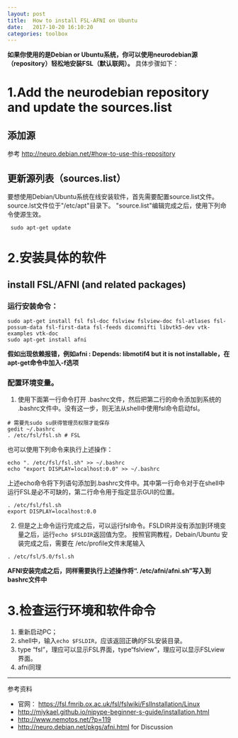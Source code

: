 ```yaml
---
layout: post
title:  How to install FSL-AFNI on Ubuntu
date:   2017-10-20 16:10:20
categories: toolbox
---
```


**如果你使用的是Debian or Ubuntu系统，你可以使用neurodebian源（repository）轻松地安装FSL（默认联网）。**
具体步骤如下：
# 1.Add the neurodebian repository and update the sources.list
## 添加源
参考  http://neuro.debian.net/#how-to-use-this-repository

## 更新源列表（sources.list）
要想使用Debian/Ubuntu系统在线安装软件，首先需要配置source.list文件。source.lst文件位于"/etc/apt"目录下。
"source.list"编辑完成之后，使用下列命令使源生效。
```
 sudo apt-get update
```
# 2.安装具体的软件
## install FSL/AFNI (and related packages)
###  运行安装命令：
```
sudo apt-get install fsl fsl-doc fslview fslview-doc fsl-atlases fsl-possum-data fsl-first-data fsl-feeds dicomnifti libvtk5-dev vtk-examples vtk-doc
sudo apt-get install afni
```
**假如出现依赖报错，例如afni : Depends: libmotif4 but it is not installable，在apt-get命令中加入-f选项**
### 配置环境变量。
1. 使用下面第一行命令打开 .bashrc文件，然后把第二行的命令添加到系统的 .bashrc文件中。没有这一步，则无法从shell中使用fsl命令启动fsl。
```
# 需要先sudo su获得管理员权限才能保存
gedit ~/.bashrc
. /etc/fsl/fsl.sh # FSL
```
也可以使用下列命令来执行上述操作：
```
echo ". /etc/fsl/fsl.sh" >> ~/.bashrc
echo "export DISPLAY=localhost:0.0" >> ~/.bashrc
```
上述echo命令将下列语句添加到.bashrc文件中。其中第一行命令对于在shell中运行FSL是必不可缺的，第二行命令用于指定显示GUI的位置。
```
. /etc/fsl/fsl.sh
export DISPLAY=localhost:0.0
```
2. 但是之上命令运行完成之后，可以运行fsl命令。FSLDIR并没有添加到环境变量之后，运行``echo $FSLDIR``返回值为空。
按照官网教程，Debain/Ubuntu 安装完成之后，需要在 /etc/profile文件末尾输入
```
. /etc/fsl/5.0/fsl.sh
```
**AFNI安装完成之后，同样需要执行上述操作将“. /etc/afni/afni.sh”写入到bashrc文件中**

# 3.检查运行环境和软件命令
1. 重新启动PC；
2. shell中，输入``echo $FSLDIR``，应该返回正确的FSL安装目录。
3. type “fsl”，理应可以显示FSL界面，type“fslview”，理应可以显示FSLview界面。
4. afni同理

*****************
参考资料
* 官网： https://fsl.fmrib.ox.ac.uk/fsl/fslwiki/FslInstallation/Linux
* http://miykael.github.io/nipype-beginner-s-guide/installation.html
* http://www.nemotos.net/?p=119
* http://neuro.debian.net/pkgs/afni.html for Discussion
